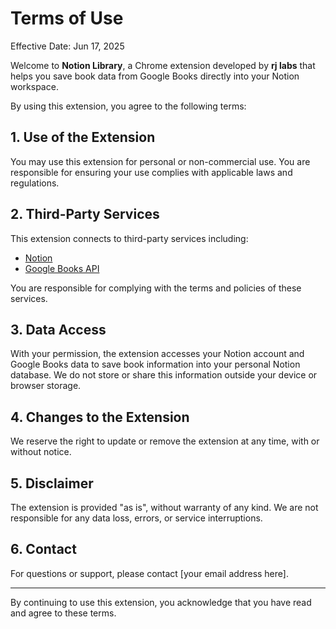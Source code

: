 # Terms of Use

Effective Date: Jun 17, 2025

Welcome to **Notion Library**, a Chrome extension developed by **rj labs** that helps you save book data from Google Books directly into your Notion workspace.

By using this extension, you agree to the following terms:

## 1. Use of the Extension

You may use this extension for personal or non-commercial use. You are responsible for ensuring your use complies with applicable laws and regulations.

## 2. Third-Party Services

This extension connects to third-party services including:

- [Notion](https://notion.so)
- [Google Books API](https://developers.google.com/books/)

You are responsible for complying with the terms and policies of these services.

## 3. Data Access

With your permission, the extension accesses your Notion account and Google Books data to save book information into your personal Notion database. We do not store or share this information outside your device or browser storage.

## 4. Changes to the Extension

We reserve the right to update or remove the extension at any time, with or without notice.

## 5. Disclaimer

The extension is provided "as is", without warranty of any kind. We are not responsible for any data loss, errors, or service interruptions.

## 6. Contact

For questions or support, please contact [your email address here].

---

By continuing to use this extension, you acknowledge that you have read and agree to these terms.
